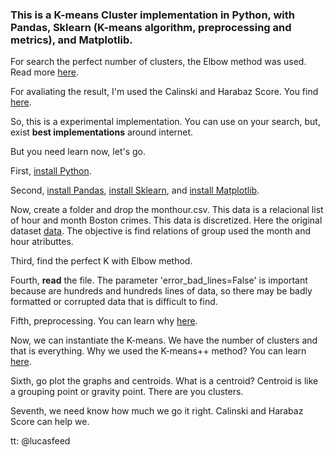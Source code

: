 <h3>This is a K-means Cluster implementation in Python, with Pandas, Sklearn (K-means algorithm, preprocessing and metrics), and Matplotlib.</h3>

For search the perfect number of clusters, the Elbow method was used. Read more <a href="https://www.datanovia.com/en/lessons/determining-the-optimal-number-of-clusters-3-must-know-methods/">here</a>.

For avaliating the result, I'm used the Calinski and Harabaz Score. You find <a href="https://www.mathworks.com/help/stats/clustering.evaluation.calinskiharabaszevaluation-class.html">here</a>.

So, this is a experimental implementation. You can use on your search, but, exist <strong>best implementations</strong> around internet.

But you need learn now, let's go.

First, <a href="https://www.python.org/downloads/">install Python</a>.

Second, <a href="https://pandas.pydata.org/">install Pandas</a>, <a href="https://scikit-learn.org/">install Sklearn</a>, and <a href="https://matplotlib.org/">install Matplotlib</a>.

Now, create a folder and drop the monthour.csv. This data is a relacional list of hour and month Boston crimes. This data is discretized. Here the original dataset <a href="https://www.kaggle.com/ankkur13/boston-crime-data">data</a>. The objective is find relations of group used the month and hour atributtes. 

Third, find the perfect K with Elbow method. 

Fourth, <strong>read</strong> the file. The parameter 'error_bad_lines=False' is important because are hundreds and hundreds lines of data, so there may be badly formatted or corrupted data that is difficult to find.

Fifth, preprocessing. You can learn why <a href="https://scikit-learn.org/stable/modules/generated/sklearn.preprocessing.StandardScaler.html">here</a>.

Now, we can instantiate the K-means. We have the number of clusters and that is everything. Why we used the K-means++ method? You can learn <a href="https://stats.stackexchange.com/questions/130888/k-means-vs-k-means">here</a>.

Sixth, go plot the graphs and centroids. What is a centroid? Centroid is like a grouping point or gravity point. There are you clusters.

Seventh, we need know how much we go it right. Calinski and Harabaz Score can help we.

tt: @lucasfeed










